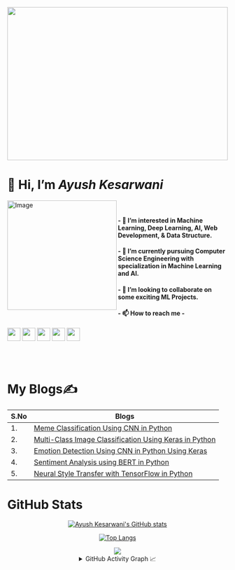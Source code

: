 <p align="center">
  <img src="https://user-images.githubusercontent.com/57597700/147883881-0727a6db-a102-4b0c-932d-68c07652f06f.jpg" height="350" width="100%"/>
</p>

# 👋 Hi, I’m _**Ayush Kesarwani**_

<img align="left" alt="Image" src="https://user-images.githubusercontent.com/57597700/116680680-964bc200-a9c9-11eb-8883-deeb257fd9de.png" width="250"/>

<br/>

#### - 👀 I’m interested in Machine Learning, Deep Learning, AI, Web Development, & Data Structure.
#### - 🌱 I’m currently pursuing Computer Science Engineering with specialization in Machine Learning and AI.
#### - 💞️ I’m looking to collaborate on some exciting ML Projects.
#### - 📫 How to reach me -
     
   <a href="https://www.linkedin.com/in/ayushkesarwani/"><img src="https://user-images.githubusercontent.com/57597700/115221409-434f5080-a127-11eb-8605-0de27d8ee0e7.png" width=30></a> <a href="https://twitter.com/Ayush_1206"><img src="https://user-images.githubusercontent.com/57597700/115221648-86112880-a127-11eb-8298-18349120b44b.png" width=30></a> <a href="https://www.instagram.com/_.ayush1206._/"><img src="https://user-images.githubusercontent.com/57597700/115221558-6ed23b00-a127-11eb-90cf-c330432b48e3.png" width=30></a> <a href="https://github.com/Ayush12062000"><img src="https://user-images.githubusercontent.com/57597700/115221750-9e814300-a127-11eb-87ad-9829817b7a36.png" width=30></a> <a href="mailto: kaayush112@gmail.com"><img src="https://user-images.githubusercontent.com/57597700/115959649-e559a900-a52a-11eb-9cf5-3659573b814b.png" width=30></a>


<br/>
<br/>

# My Blogs✍
| S.No | Blogs |
| --- | --- |
| 1. | [Meme Classification Using CNN in Python](https://valueml.com/meme-classification-using-cnn-in-python/) |
| 2. | [Multi-Class Image Classification Using Keras in Python](https://valueml.com/multi-class-image-classification-using-keras-in-python/) |
| 3. | [Emotion Detection Using CNN in Python Using Keras](https://valueml.com/emotion-detection-using-cnn-in-python-using-keras/) |
| 4. | [Sentiment Analysis using BERT in Python](https://valueml.com/sentiment-analysis-using-bert-in-python/) |
| 5. | [Neural Style Transfer with TensorFlow in Python](https://valueml.com/neural-style-transfer-with-tensorflow-in-python/) |

<!---
# What are my featured projects:question::rocket:
<code>[100DaysOfCode](https://github.com/chandrikadeb7/100DaysOfCode)</code>:hourglass:     
<code>[Face Mask Detection](https://github.com/chandrikadeb7/Face-Mask-Detection)</code>:mask:  
<code>[GirlScript Twitter Bot](https://github.com/chandrikadeb7/Girlscript-Twitter-Bot)</code>:robot:     
--->

# GitHub Stats

<div align="center">

[![Ayush Kesarwani's GitHub stats](https://github-readme-stats.vercel.app/api?username=Ayush12062000&show_icons=true)](https://github.com/Ayush12062000/github-readme-stats)

[![Top Langs](https://github-readme-stats.vercel.app/api/top-langs/?username=Ayush12062000&layout=compact)](https://github.com/Ayush12062000/github-readme-stats)

</div>
  
<div align="center">
  <img src="http://github-readme-streak-stats.herokuapp.com?user=Ayush12062000&theme=algolia&background=0d1117&hide_border=true" />
</div>
  
<details align="center">
  <summary>GitHub Activity Graph 📈</summary>
<p align="center">
     
  [![Ayush's github activity graph](https://activity-graph.herokuapp.com/graph?username=Ayush12062000&theme=dracula)](https://github.com/Ayush12062000/github-readme-activity-graph)
     
</p>
</details>

<!---
Ayush12062000/Ayush12062000 is a ✨ special ✨ repository because its `README.md` (this file) appears on your GitHub profile.
You can click the Preview link to take a look at your changes.
--->
